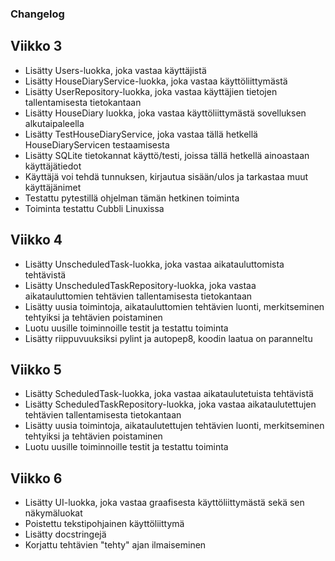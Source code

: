 ### Changelog

## Viikko 3

- Lisätty Users-luokka, joka vastaa käyttäjistä
- Lisätty HouseDiaryService-luokka, joka vastaa käyttöliittymästä
- Lisätty UserRepository-luokka, joka vastaa käyttäjien tietojen tallentamisesta tietokantaan
- Lisätty HouseDiary luokka, joka vastaa käyttöliittymästä sovelluksen alkutaipaleella
- Lisätty TestHouseDiaryService, joka vastaa tällä hetkellä HouseDiaryServicen testaamisesta
- Lisätty SQLite tietokannat käyttö/testi, joissa tällä hetkellä ainoastaan käyttäjätiedot
- Käyttäjä voi tehdä tunnuksen, kirjautua sisään/ulos ja tarkastaa muut käyttäjänimet
- Testattu pytestillä ohjelman tämän hetkinen toiminta
- Toiminta testattu Cubbli Linuxissa

## Viikko 4

- Lisätty UnscheduledTask-luokka, joka vastaa aikatauluttomista tehtävistä
- Lisätty UnscheduledTaskRepository-luokka, joka vastaa aikatauluttomien tehtävien tallentamisesta tietokantaan
- Lisätty uusia toimintoja, aikatauluttomien tehtävien luonti, merkitseminen tehtyiksi ja tehtävien poistaminen
- Luotu uusille toiminnoille testit ja testattu toiminta
- Lisätty riippuvuuksiksi pylint ja autopep8, koodin laatua on paranneltu

## Viikko 5

- Lisätty ScheduledTask-luokka, joka vastaa aikataulutetuista tehtävistä
- Lisätty ScheduledTaskRepository-luokka, joka vastaa aikataulutettujen tehtävien tallentamisesta tietokantaan
- Lisätty uusia toimintoja, aikataulutettujen tehtävien luonti, merkitseminen tehtyiksi ja tehtävien poistaminen
- Luotu uusille toiminnoille testit ja testattu toiminta

## Viikko 6

- Lisätty UI-luokka, joka vastaa graafisesta käyttöliittymästä sekä sen näkymäluokat
- Poistettu tekstipohjainen käyttöliittymä
- Lisätty docstringejä
- Korjattu tehtävien "tehty" ajan ilmaiseminen



